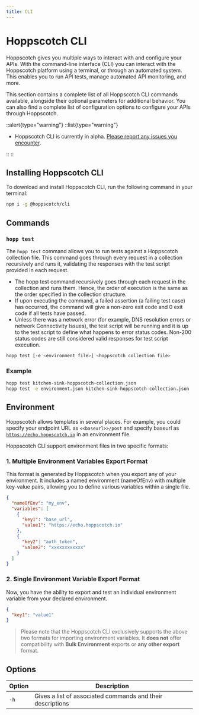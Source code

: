 ```yaml
---
title: CLI
---
```


# Hoppscotch CLI

Hoppscotch gives you multiple ways to interact with and configure your APIs. With the command-line interface (CLI) you can interact with the Hoppscotch platform using a terminal, or through an automated system. This enables you to run API tests, manage automated API monitoring, and more.

This section contains a complete list of all Hoppscotch CLI commands available, alongside their optional parameters for additional behavior. You can also find a complete list of configuration options to configure your APIs through Hoppscotch.

::alert{type="warning"}
::list{type="warning"}

- Hoppscotch CLI is currently in alpha. [Please report any issues you encounter](https://github.com/hoppscotch/hoppscotch/issues/new/choose).

::
::

## Installing Hoppscotch CLI

To download and install Hoppscotch CLI, run the following command in your terminal:

```bash
npm i -g @hoppscotch/cli
```

## Commands

### `hopp test`

The `hopp test` command allows you to run tests against a Hoppscotch collection file. This command goes through every request in a collection recursively and runs it, validating the responses with the test script provided in each request.

- The hopp test command recursively goes through each request in the collection and runs them. Hence, the order of execution is the same as the order specified in the collection structure.
- If upon executing the command, a failed assertion (a failing test case) has occurred, the command will give a non-zero exit code and 0 exit code if all tests have passed.
- Unless there was a network error (for example, DNS resolution errors or network Connectivity Issues), the test script will be running and it is up to the test script to define what happens to error status codes. Non-200 status codes are still considered valid responses for test script execution.

```bash
hopp test [-e <environment file>] <hoppscotch collection file>
```

### Example

```bash
hopp test kitchen-sink-hoppscotch-collection.json
hopp test -e environment.json kitchen-sink-hoppscotch-collection.json
```

## Environment

Hoppscotch allows templates in several places. For example, you could specify your endpoint URL as `<<baseurl>>/post` and specify baseurl as [`https://echo.hoppscotch.io`](https://echo.hoppscotch.io) in an environment file.

Hoppscotch CLI support environment files in two specific formats:

### 1. Multiple Environment Variables Export Format

This format is generated by Hoppscotch when you export any of your environment. It includes a named environment (nameOfEnv) with multiple key-value pairs, allowing you to define various variables within a single file.
  ```json
  {
    "nameOfEnv": "my_env",
    "variables": [
      {
        "key1": "base_url",
        "value1": "https://echo.hoppscotch.io"
      },
      {
        "key2": "auth_token",
        "value2": "xxxxxxxxxxxx"
      }
    ]
  }
```
### 2. Single Environment Variable Export Format

Now, you have the ability to export and test an individual environment variable from your declared environment. 
```json
{
  "key1": "value1"
}
```
> Please note that the Hoppscotch CLI exclusively supports the above two formats for importing environment variables. It **does not** offer compatibility with **Bulk Environment** exports or **any other export** format.

## Options

| Option | Description                                                |
| ------ | ---------------------------------------------------------- |
| `-h`   | Gives a list of associated commands and their descriptions |



